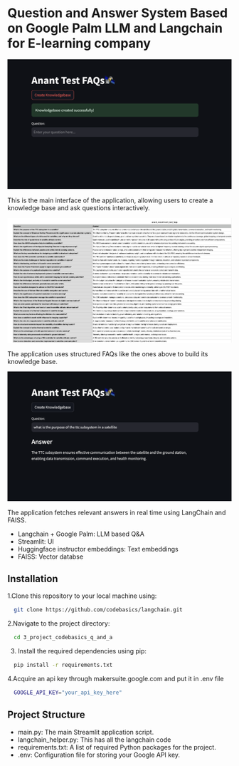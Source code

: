 
# Question and Answer System Based on Google Palm LLM and Langchain for E-learning company  

![Working Example of the Application](./Streamlit_KnowledgeBase.png)

This is the main interface of the application, allowing users to create a knowledge base and ask questions interactively.

![Sample FAQs Used](./Anant_test_FAQs.png)

The application uses structured FAQs like the ones above to build its knowledge base.

![FAQ System in Action](./StreamLit_ExampleOfFAQ.png)

The application fetches relevant answers in real time using LangChain and FAISS.

  - Langchain + Google Palm: LLM based Q&A
  - Streamlit: UI
  - Huggingface instructor embeddings: Text embeddings
  - FAISS: Vector databse

## Installation

1.Clone this repository to your local machine using:

```bash
  git clone https://github.com/codebasics/langchain.git
```
2.Navigate to the project directory:

```bash
  cd 3_project_codebasics_q_and_a
```
3. Install the required dependencies using pip:

```bash
  pip install -r requirements.txt
```
4.Acquire an api key through makersuite.google.com and put it in .env file

```bash
  GOOGLE_API_KEY="your_api_key_here"
```


## Project Structure

- main.py: The main Streamlit application script.
- langchain_helper.py: This has all the langchain code
- requirements.txt: A list of required Python packages for the project.
- .env: Configuration file for storing your Google API key.
